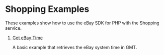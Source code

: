 # Shopping Examples

These examples show how to use the eBay SDK for PHP with the Shopping service.

1. [Get eBay Time](https://github.com/davidtsadler/ebay-sdk-examples/blob/master/shopping/01-get-ebay-time.php)

   A basic example that retrieves the eBay system time in GMT.

